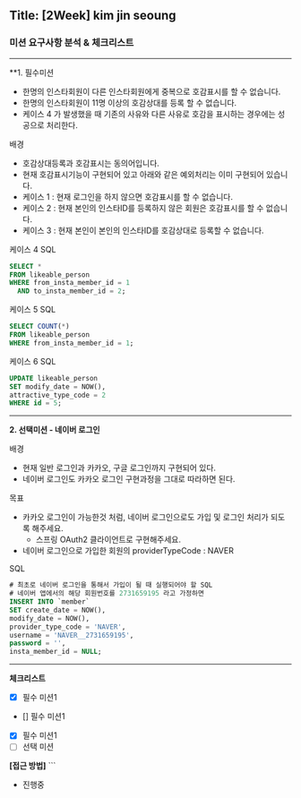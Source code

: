 ## Title: [2Week] kim jin seoung

### 미션 요구사항 분석 & 체크리스트

---

**1. 필수미션
- 한명의 인스타회원이 다른 인스타회원에게 중복으로 호감표시를 할 수 없습니다.
- 한명의 인스타회원이 11명 이상의 호감상대를 등록 할 수 없습니다.
- 케이스 4 가 발생했을 때 기존의 사유와 다른 사유로 호감을 표시하는 경우에는 성공으로 처리한다.

배경
- 호감상대등록과 호감표시는 동의어입니다.
-  현재 호감표시기능이 구현되어 있고 아래와 같은 예외처리는 이미 구현되어 있습니다.
-  케이스 1 : 현재 로그인을 하지 않으면 호감표시를 할 수 없습니다.
-  케이스 2 : 현재 본인의 인스타ID를 등록하지 않은 회원은 호감표시를 할 수 없습니다.
-  케이스 3 : 현재 본인이 본인의 인스타ID를 호감상대로 등록할 수 없습니다.


케이스 4 SQL
```SQL
SELECT *
FROM likeable_person
WHERE from_insta_member_id = 1
  AND to_insta_member_id = 2;
```

케이스 5 SQL
```SQL
SELECT COUNT(*)
FROM likeable_person
WHERE from_insta_member_id = 1;
```

케이스 6 SQL
```SQL
UPDATE likeable_person
SET modify_date = NOW(),
attractive_type_code = 2
WHERE id = 5;
```

---
**2. 선택미션 - 네이버 로그인**

배경
- 현재 일반 로그인과 카카오, 구글 로그인까지 구현되어 있다.
-  네이버 로그인도 카카오 로그인 구현과정을 그대로 따라하면 된다.

목표
- 카카오 로그인이 가능한것 처럼, 네이버 로그인으로도 가입 및 로그인 처리가 되도록 해주세요.
   - 스프링 OAuth2 클라이언트로 구현해주세요.
- 네이버 로그인으로 가입한 회원의 providerTypeCode : NAVER

SQL
```SQL
# 최초로 네이버 로그인을 통해서 가입이 될 때 실행되어야 할 SQL
# 네이버 앱에서의 해당 회원번호를 2731659195 라고 가정하면
INSERT INTO `member`
SET create_date = NOW(),
modify_date = NOW(),
provider_type_code = 'NAVER',
username = 'NAVER__2731659195',
password = '',
insta_member_id = NULL;
```
---
**체크리스트**
- [x] 필수 미션1
- [] 필수 미션1
- [x] 필수 미션1
- [ ] 선택 미션

**[접근 방법]** ```
- 진행중